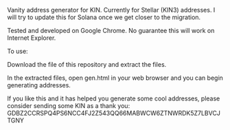 Vanity address generator for KIN. Currently for Stellar (KIN3) addresses. I will try to update this for Solana once we get closer to the migration.

Tested and developed on Google Chrome. No guarantee this will work on Internet Explorer.

To use:

Download the file of this repository and extract the files.

In the extracted files, open gen.html in your web browser and you can begin generating addresses.



If you like this and it has helped you generate some cool addresses, please consider sending some KIN as a thank you:
GDBZ2CCRSPQ4PS6NCC4FJ2Z543QQ66MABWCW6ZTNWRDK5Z7LBVCJTGNY
